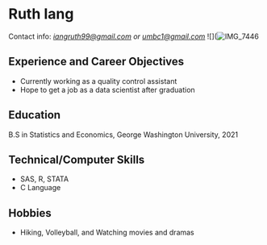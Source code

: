 # Ruth Iang
Contact info: *iangruth99@gmail.com or umbc1@gmail.com*
![](![IMG_7446](https://user-images.githubusercontent.com/98433448/152603414-b8f68793-f2c1-45e7-80c7-b5f1529dd77d.jpeg)


## Experience and Career Objectives
* Currently working as a quality control assistant 
* Hope to get a job as a data scientist after graduation

## Education
B.S in Statistics and Economics, George Washington University, 2021

## Technical/Computer Skills
* SAS, R, STATA
* C Language

## Hobbies
* Hiking, Volleyball, and Watching movies and dramas

